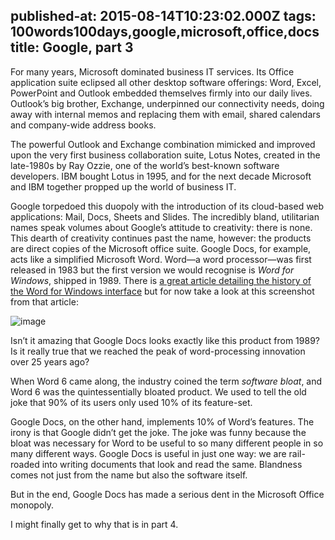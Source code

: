 published-at: 2015-08-14T10:23:02.000Z
tags: 100words100days,google,microsoft,office,docs
title: Google, part 3
---

<p>For many years, Microsoft dominated business IT services. Its Office application suite eclipsed all other desktop software offerings: Word, Excel, PowerPoint and Outlook embedded themselves firmly into our daily lives. Outlook&rsquo;s big brother, Exchange, underpinned our connectivity needs, doing away with internal memos and replacing them with email, shared calendars and company-wide address books.</p><p>The powerful Outlook and Exchange combination mimicked and improved upon the very first business collaboration suite, Lotus Notes, created in the late-1980s by Ray Ozzie, one of the world&rsquo;s best-known software developers. IBM bought Lotus in 1995, and for the next decade Microsoft and IBM together propped up the world of business IT.</p><p>Google torpedoed this duopoly with the introduction of its cloud-based web applications: Mail, Docs, Sheets and Slides. The incredibly bland, utilitarian names speak volumes about Google&rsquo;s attitude to creativity: there is none. This dearth of creativity continues past the name, however: the products are direct copies of the Microsoft office suite. Google Docs, for example, acts like a simplified Microsoft Word. Word&mdash;a word processor&mdash;was first released in 1983 but the first version we would recognise is <i>Word for Windows</i>, shipped in 1989. There is <a href="http://blogs.msdn.com/b/jensenh/archive/2005/10/03/476412.aspx">a great article detailing the history of the Word for Windows interface</a> but for now take a look at this screenshot from that article:</p>
<p><img src="http://www.sunflowerhead.com/msimages/Word1.png" alt="image"></p>
<p>Isn&rsquo;t it amazing that Google Docs looks exactly like this product from 1989? Is it really true that we reached the peak of word-processing innovation over 25 years ago?</p><p>When Word 6 came along, the industry coined the term <i>software bloat</i>, and Word 6 was the quintessentially bloated product. We used to tell the old joke that 90% of its users only used 10% of its feature-set.</p><p>Google Docs, on the other hand, implements 10% of Word&rsquo;s features. The irony is that Google didn&rsquo;t get the joke. The joke was funny because the bloat was necessary for Word to be useful to so many different people in so many different ways. Google Docs is useful in just one way: we are rail-roaded into writing documents that look and read the same. Blandness comes not just from the name but also the software itself.</p><p>But in the end, Google Docs has made a serious dent in the Microsoft Office monopoly.</p><p>I might finally get to why that is in part 4.</p>